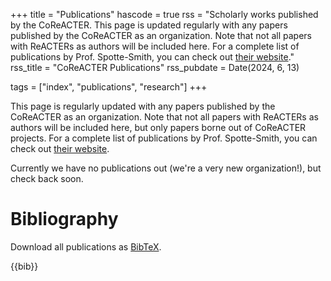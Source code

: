 +++
title = "Publications"
hascode = true
rss = "Scholarly works published by the CoReACTER. This page is updated regularly with any papers published by the CoReACTER as an organization. Note that not all papers with ReACTERs as authors will be included here. For a complete list of publications by Prof. Spotte-Smith, you can check out [their website](https://espottesmith.github.io/publications)."
rss_title = "CoReACTER Publications"
rss_pubdate = Date(2024, 6, 13)

tags = ["index", "publications", "research"]
+++

This page is regularly updated with any papers published by the CoReACTER as an organization. Note that not all papers with ReACTERs as authors will be included here, but only papers borne out of CoReACTER projects. For a complete list of publications by Prof. Spotte-Smith, you can check out [their website](https://espottesmith.github.io/publications).

Currently we have no publications out (we're a very new organization!), but check back soon.

# Bibliography

Download all publications as [BibTeX](/_files/bib/publications.bib).

{{bib}}